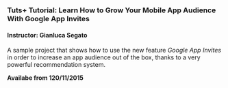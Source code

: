 ### Tuts+ Tutorial: Learn How to Grow Your Mobile App Audience With Google App Invites

#### Instructor: Gianluca Segato

A sample project that shows how to use the new feature *Google App Invites* in order to increase an app audience out of the box, thanks to a very powerful recommendation system.

**Availabe from 120/11/2015**